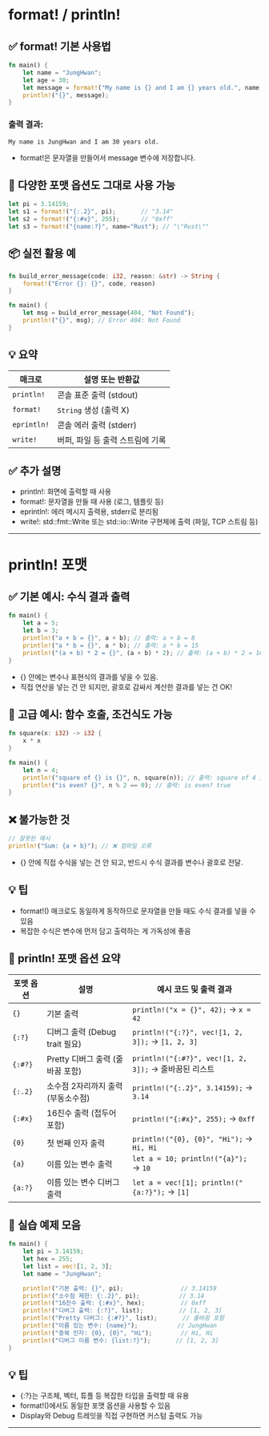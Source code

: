 # format! / println!

## ✅ format! 기본 사용법
```rust
fn main() {
    let name = "JungHwan";
    let age = 30;
    let message = format!("My name is {} and I am {} years old.", name, age);
    println!("{}", message);
}
```

### 출력 결과: 
```
My name is JungHwan and I am 30 years old.
```
- format!은 문자열을 만들어서 message 변수에 저장합니다.


## 🧪 다양한 포맷 옵션도 그대로 사용 가능
```rust
let pi = 3.14159;
let s1 = format!("{:.2}", pi);       // "3.14"
let s2 = format!("{:#x}", 255);      // "0xff"
let s3 = format!("{name:?}", name="Rust"); // "\"Rust\""
```
## 📦 실전 활용 예
```rust
fn build_error_message(code: i32, reason: &str) -> String {
    format!("Error {}: {}", code, reason)
}

fn main() {
    let msg = build_error_message(404, "Not Found");
    println!("{}", msg); // Error 404: Not Found
}
```

## 💡 요약

| 매크로       | 설명 또는 반환값             |
|--------------|------------------------------|
| `println!`   | 콘솔 표준 출력 (stdout)       |
| `format!`    | `String` 생성 (출력 X)        |
| `eprintln!`  | 콘솔 에러 출력 (stderr)       |
| `write!`     | 버퍼, 파일 등 출력 스트림에 기록 |

## ✅ 추가 설명
- println!: 화면에 출력할 때 사용
- format!: 문자열을 만들 때 사용 (로그, 템플릿 등)
- eprintln!: 에러 메시지 출력용, stderr로 분리됨
- write!: std::fmt::Write 또는 std::io::Write 구현체에 출력 (파일, TCP 스트림 등)

---

# println! 포맷

## ✅ 기본 예시: 수식 결과 출력
```rust
fn main() {
    let a = 5;
    let b = 3;
    println!("a + b = {}", a + b); // 출력: a + b = 8
    println!("a * b = {}", a * b); // 출력: a * b = 15
    println!("(a + b) * 2 = {}", (a + b) * 2); // 출력: (a + b) * 2 = 16
}
```
- {} 안에는 변수나 표현식의 결과를 넣을 수 있음.  
- 직접 연산을 넣는 건 안 되지만, 괄호로 감싸서 계산한 결과를 넣는 건 OK!


## 🧠 고급 예시: 함수 호출, 조건식도 가능
```rust
fn square(x: i32) -> i32 {
    x * x
}

fn main() {
    let n = 4;
    println!("square of {} is {}", n, square(n)); // 출력: square of 4 is 16
    println!("is even? {}", n % 2 == 0); // 출력: is even? true
}
```


## ❌ 불가능한 것
```rust
// 잘못된 예시
println!("Sum: {a + b}"); // ❌ 컴파일 오류
```
- {} 안에 직접 수식을 넣는 건 안 되고, 반드시 수식 결과를 변수나 괄호로 전달.


## 💡 팁
- format!() 매크로도 동일하게 동작하므로 문자열을 만들 때도 수식 결과를 넣을 수 있음
- 복잡한 수식은 변수에 먼저 담고 출력하는 게 가독성에 좋음


## 🧾 println! 포맷 옵션 요약

| 포맷 옵션     | 설명                                 | 예시 코드 및 출력 결과                          |
|---------------|--------------------------------------|--------------------------------------------------|
| `{}`          | 기본 출력                             | `println!("x = {}", 42);` → `x = 42`             |
| `{:?}`        | 디버그 출력 (Debug trait 필요)        | `println!("{:?}", vec![1, 2, 3]);` → `[1, 2, 3]` |
| `{:#?}`       | Pretty 디버그 출력 (줄바꿈 포함)       | `println!("{:#?}", vec![1, 2, 3]);` → 줄바꿈된 리스트 |
| `{:.2}`       | 소수점 2자리까지 출력 (부동소수점)     | `println!("{:.2}", 3.14159);` → `3.14`           |
| `{:#x}`       | 16진수 출력 (접두어 포함)              | `println!("{:#x}", 255);` → `0xff`               |
| `{0}`         | 첫 번째 인자 출력                      | `println!("{0}, {0}", "Hi");` → `Hi, Hi`         |
| `{a}`         | 이름 있는 변수 출력                    | `let a = 10; println!("{a}");` → `10`            |
| `{a:?}`       | 이름 있는 변수 디버그 출력             | `let a = vec![1]; println!("{a:?}");` → `[1]`    |

## 🧪 실습 예제 모음
```rust
fn main() {
    let pi = 3.14159;
    let hex = 255;
    let list = vec![1, 2, 3];
    let name = "JungHwan";

    println!("기본 출력: {}", pi);                // 3.14159
    println!("소수점 제한: {:.2}", pi);           // 3.14
    println!("16진수 출력: {:#x}", hex);          // 0xff
    println!("디버그 출력: {:?}", list);          // [1, 2, 3]
    println!("Pretty 디버그: {:#?}", list);       // 줄바꿈 포함
    println!("이름 있는 변수: {name}");           // JungHwan
    println!("중복 인자: {0}, {0}", "Hi");        // Hi, Hi
    println!("디버그 이름 변수: {list:?}");       // [1, 2, 3]
}
```

## 💡 팁
- {:?}는 구조체, 벡터, 튜플 등 복잡한 타입을 출력할 때 유용
- format!()에서도 동일한 포맷 옵션을 사용할 수 있음
- Display와 Debug 트레잇을 직접 구현하면 커스텀 출력도 가능

---




